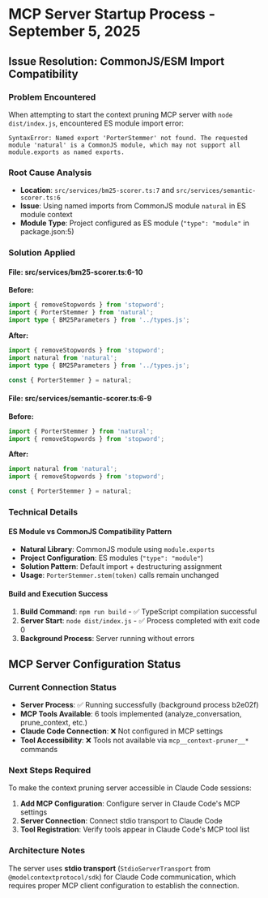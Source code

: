 # MCP Server Startup Process - September 5, 2025

## Issue Resolution: CommonJS/ESM Import Compatibility

### Problem Encountered
When attempting to start the context pruning MCP server with `node dist/index.js`, encountered ES module import error:

```
SyntaxError: Named export 'PorterStemmer' not found. The requested module 'natural' is a CommonJS module, which may not support all module.exports as named exports.
```

### Root Cause Analysis
- **Location**: `src/services/bm25-scorer.ts:7` and `src/services/semantic-scorer.ts:6`
- **Issue**: Using named imports from CommonJS module `natural` in ES module context
- **Module Type**: Project configured as ES module (`"type": "module"` in package.json:5)

### Solution Applied

#### File: src/services/bm25-scorer.ts:6-10
**Before:**
```typescript
import { removeStopwords } from 'stopword';
import { PorterStemmer } from 'natural';
import type { BM25Parameters } from '../types.js';
```

**After:**
```typescript
import { removeStopwords } from 'stopword';
import natural from 'natural';
import type { BM25Parameters } from '../types.js';

const { PorterStemmer } = natural;
```

#### File: src/services/semantic-scorer.ts:6-9
**Before:**
```typescript
import { PorterStemmer } from 'natural';
import { removeStopwords } from 'stopword';
```

**After:**
```typescript
import natural from 'natural';
import { removeStopwords } from 'stopword';

const { PorterStemmer } = natural;
```

### Technical Details

#### ES Module vs CommonJS Compatibility Pattern
- **Natural Library**: CommonJS module using `module.exports`
- **Project Configuration**: ES modules (`"type": "module"`)
- **Solution Pattern**: Default import + destructuring assignment
- **Usage**: `PorterStemmer.stem(token)` calls remain unchanged

#### Build and Execution Success
1. **Build Command**: `npm run build` - ✅ TypeScript compilation successful
2. **Server Start**: `node dist/index.js` - ✅ Process completed with exit code 0
3. **Background Process**: Server running without errors

## MCP Server Configuration Status

### Current Connection Status
- **Server Process**: ✅ Running successfully (background process b2e02f)
- **MCP Tools Available**: 6 tools implemented (analyze_conversation, prune_context, etc.)
- **Claude Code Connection**: ❌ Not configured in MCP settings
- **Tool Accessibility**: ❌ Tools not available via `mcp__context-pruner__*` commands

### Next Steps Required
To make the context pruning server accessible in Claude Code sessions:
1. **Add MCP Configuration**: Configure server in Claude Code's MCP settings
2. **Server Connection**: Connect stdio transport to Claude Code
3. **Tool Registration**: Verify tools appear in Claude Code's MCP tool list

### Architecture Notes
The server uses **stdio transport** (`StdioServerTransport` from `@modelcontextprotocol/sdk`) for Claude Code communication, which requires proper MCP client configuration to establish the connection.